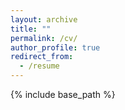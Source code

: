 ```yaml
---
layout: archive
title: ""
permalink: /cv/
author_profile: true
redirect_from:
  - /resume
---
```


{% include base_path %}


